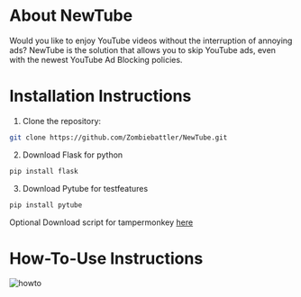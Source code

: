 # About NewTube

Would you like to enjoy YouTube videos without the interruption of annoying ads? NewTube is the solution that allows you to skip YouTube ads, even with the newest YouTube Ad Blocking policies.


# Installation Instructions

1. Clone the repository:
```sh
git clone https://github.com/Zombiebattler/NewTube.git
```
2. Download Flask for python
```python
pip install flask
```

3. Download Pytube for testfeatures 
```python
pip install pytube
```
Optional
Download script for tampermonkey [here](https://greasyfork.org/de/scripts/478568-newtube)

# How-To-Use Instructions
![howto](https://github.com/Zombiebattler/NewTube/assets/93437384/c7611f58-5bb6-4218-930a-1ace7f666e75)
